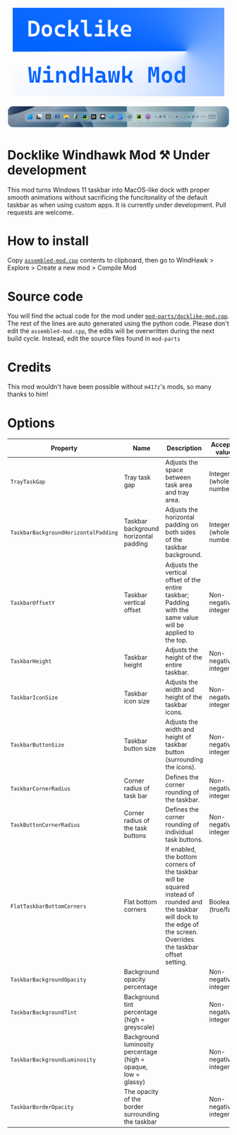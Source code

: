 <p align="center">
  <img alt="Logo" src="https://github.com/DarkionAvey/windhawk-taskbar-centered-condensed/raw/main/logo-raster.png" height="200"/>
</p>

![Screenshot](https://github.com/DarkionAvey/windhawk-taskbar-centered-condensed/raw/main/screenshot.png)

# Docklike Windhawk Mod ⚒️ Under development
This mod turns Windows 11 taskbar into MacOS-like dock with proper smooth animations without sacrificing the funcitonality of the default taskbar as when using custom apps. It is currently under development. Pull requests are welcome.

# How to install
Copy [`assembled-mod.cpp`](https://raw.githubusercontent.com/DarkionAvey/windhawk-taskbar-centered-condensed/refs/heads/main/assembled-mod.cpp) contents to clipboard, then go to WindHawk > Explore > Create a new mod > Compile Mod

# Source code
You will find the actual code for the mod under [`mod-parts/docklike-mod.cpp`](https://github.com/DarkionAvey/windhawk-taskbar-centered-condensed/blob/main/mod-parts/docklike-mod.cpp). The rest of the lines are auto generated using the python code. Please don't edit the `assembled-mod.cpp`, the edits will be overwritten during the next build cycle. Instead, edit the source files found in `mod-parts`

# Credits
This mod wouldn't have been possible without `m417z`'s mods, so many thanks to him!

# Options

| Property | Name | Description | Accepted values |
| --- | --- | --- | --- |
| `TrayTaskGap` | Tray task gap | Adjusts the space between task area and tray area. | Integer (whole number) |
| `TaskbarBackgroundHorizontalPadding` | Taskbar background horizontal padding | Adjusts the horizontal padding on both sides of the taskbar background. | Integer (whole number) |
| `TaskbarOffsetY` | Taskbar vertical offset | Adjusts the vertical offset of the entire taskbar; Padding with the same value will be applied to the top. | Non-negative integer |
| `TaskbarHeight` | Taskbar height | Adjusts the height of the entire taskbar. | Non-negative integer |
| `TaskbarIconSize` | Taskbar icon size | Adjusts the width and height of the taskbar icons. | Non-negative integer |
| `TaskbarButtonSize` | Taskbar button size | Adjusts the width and height of taskbar button (surrounding the icons). | Non-negative integer |
| `TaskbarCornerRadius` | Corner radius of task bar | Defines the corner rounding of the taskbar. | Non-negative integer |
| `TaskButtonCornerRadius` | Corner radius of the task buttons | Defines the corner rounding of individual task buttons. | Non-negative integer |
| `FlatTaskbarBottomCorners` | Flat bottom corners | If enabled, the bottom corners of the taskbar will be squared instead of rounded and the taskbar will dock to the edge of the screen. Overrides the taskbar offset setting. | Boolean (true/false) |
| `TaskbarBackgroundOpacity` | Background opacity percentage |  | Non-negative integer |
| `TaskbarBackgroundTint` | Background tint percentage (high = greyscale) |  | Non-negative integer |
| `TaskbarBackgroundLuminosity` | Background luminosity percentage  (high = opaque, low = glassy) |  | Non-negative integer |
| `TaskbarBorderOpacity` | The opacity of the border surrounding the taskbar |  | Non-negative integer |